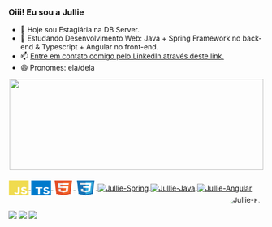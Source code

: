 ### Oiii! Eu sou a Jullie

- 🔭 Hoje sou Estagiária na DB Server.
- 🌱 Estudando Desenvolvimento Web: Java + Spring Framework no back-end & Typescript + Angular no front-end.
- 📫 [Entre em contato comigo pelo LinkedIn através deste link.](https://www.linkedin.com/in/jlpaixaof/)
- 😄 Pronomes: ela/dela

<div align="center">
  <a href="https://github.com/julliepx">
  <img height="180" width="500" src="https://github-readme-stats.vercel.app/api?username=julliepx&show_icons=true&theme=dracula&include_all_commits=true&count_private=true"/>
</div>

<div style="display: inline_block"><br>
  <img align="center" alt="Jullie-Js" height="30" width="40" src="https://raw.githubusercontent.com/devicons/devicon/master/icons/javascript/javascript-plain.svg">
  <img align="center" alt="Jullie-Ts" height="30" width="40" src="https://raw.githubusercontent.com/devicons/devicon/master/icons/typescript/typescript-plain.svg">
  <img align="center" alt="Jullie-HTML" height="30" width="40" src="https://raw.githubusercontent.com/devicons/devicon/master/icons/html5/html5-original.svg">
  <img align="center" alt="Jullie-CSS" height="30" width="40" src="https://raw.githubusercontent.com/devicons/devicon/master/icons/css3/css3-original.svg">
  <img align="center" alt="Jullie-Spring" height="30" width="40" src="https://cdn.jsdelivr.net/gh/devicons/devicon/icons/spring/spring-original.svg">
  <img align="center" alt="Jullie-Java" height="30" width="40" src="https://cdn.jsdelivr.net/gh/devicons/devicon/icons/java/java-plain.svg" />
  <img align="center" alt="Jullie-Angular" height="30" width="40" src="https://cdn.jsdelivr.net/gh/devicons/devicon/icons/angularjs/angularjs-original.svg" />
  <img align="right" alt="Jullie-Pic" height="150" style="border-radius:50px;" src="https://media.giphy.com/media/Iv4oIbNoxdm2PssXQt/giphy.gif?width=676&height=676">
</div>

##

<div>
  <a href="https://instagram.com/julliepx" target="_blank"><img src="https://img.shields.io/badge/-Instagram-%23E4405F?style=for-the-badge&logo=instagram&logoColor=white" target="_blank"></a>
  <a href = "mailto:jlpaixaof@gmail.com"><img src="https://img.shields.io/badge/-Gmail-%23333?style=for-the-badge&logo=gmail&logoColor=white" target="_blank"></a>
  <a href="https://www.linkedin.com/in/jlpaixaof/" target="_blank"><img src="https://img.shields.io/badge/-LinkedIn-%230077B5?style=for-the-badge&logo=linkedin&logoColor=white" target="_blank"></a> 
</div>
